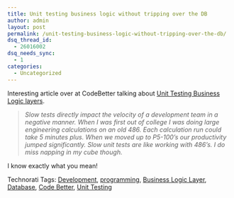 ```yaml
---
title: Unit testing business logic without tripping over the DB
author: admin
layout: post
permalink: /unit-testing-business-logic-without-tripping-over-the-db/
dsq_thread_id:
  - 26016002
dsq_needs_sync:
  - 1
categories:
  - Uncategorized
---
```

Interesting article over at CodeBetter talking about [Unit Testing Business Logic layers][1].

> *Slow tests directly impact the velocity of a development team in a negative manner. When I was first out of college I was doing large engineering calculations on an old 486. Each calculation run could take 5 minutes plus. When we moved up to P5-100’s our productivity jumped significantly. Slow unit tests are like working with 486’s. I do miss napping in my cube though.*

I know exactly what you mean! 

<div class="wlWriterSmartContent" id="scid:0767317B-992E-4b12-91E0-4F059A8CECA8:c2372030-00f0-4096-b798-117070ef9103" style="padding-right:0px;display:inline;padding-left:0px;padding-bottom:0px;margin:0px;padding-top:0px;">
  Technorati Tags: <a href="http://technorati.com/tags/Development" rel="tag">Development</a>, <a href="http://technorati.com/tags/programming" rel="tag">programming</a>, <a href="http://technorati.com/tags/Business%20Logic%20Layer" rel="tag">Business Logic Layer</a>, <a href="http://technorati.com/tags/Database" rel="tag">Database</a>, <a href="http://technorati.com/tags/Code%20Better" rel="tag">Code Better</a>, <a href="http://technorati.com/tags/Unit%20Testing" rel="tag">Unit Testing</a>
</div>

 [1]: http://codebetter.com/blogs/jeremy.miller/archive/2005/10/12/133017.aspx